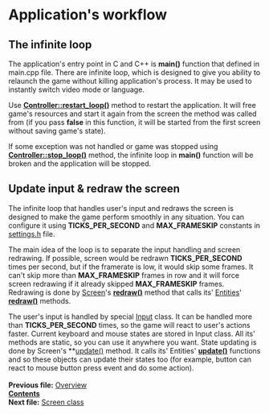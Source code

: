 ﻿# Application's workflow

## The infinite loop

The application's entry point in C and C++ is **main()** function that defined in main.cpp file. There are infinite loop, which is designed to give you ability to relaunch the game without killing application's process. It may be used to instantly switch video mode or language.

Use **[Controller::restart_loop()](05_Controller.md#void-restart_loop)** method to restart the application. It will free game's resources and start it again from the screen the method was called from (if you pass **false** in this function, it will be started from the first screen without saving game's state).

If some exception was not handled or game was stopped using **[Controller::stop_loop()](05_Controller.md#void-stop_loop)** method, the infinite loop in **main()** function will be broken and the application will be stopped.

## Update input & redraw the screen

The infinite loop that handles user's input and redraws the screen is designed to make the game perform smoothly in any situation. You can configure it using **TICKS_PER_SECOND** and **MAX_FRAMESKIP** constants in [settings.h](22_settings_h.md) file.

The main idea of the loop is to separate the input handling and screen redrawing. If possible, screen would be redrawn **TICKS_PER_SECOND** times per second, but if the framerate is low, it would skip some frames. It can't skip more than **MAX_FRAMESKIP** frames in row and it will force screen redrawing if it already skipped **MAX_FRAMESKIP** frames. Redrawing is done by [Screen](03_Screen.md)'s **[redraw()](03_Screen.md#void-redraw)** method that calls its' [Entities](04_Entity.md)' **[redraw()](04_Entity.md#void-redraw)** methods.

The user's input is handled by special [Input](08_Input.md) class. It can be handled more than **TICKS_PER_SECOND** times, so the game will react to user's actions faster. Current keyboard and mouse states are stored in Input class. All its' methods are static, so you can use it anywhere you want. State updating is done by Screen's **[update()](03_Screen.md#void-update) method. It calls its' Entities' **[update()](04_Entity.md#void-update)** functions and so these objects can update their states too (for example, button can react to mouse button press event and do some action).
   
   
**Previous file:** [Overview](01_Overview.md)  
**[Contents](00_Contents.md)**  
**Next file:** [Screen class](03_Screen.md)